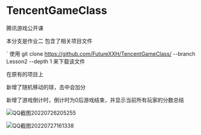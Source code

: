 # TencentGameClass
腾讯游戏公开课

本分支是作业二  包含了相关项目文件



` 使用 git clone https://github.com/FutureXXH/TencentGameClass/ --branch Lesson2 --depth 1 来下载该文件


在原有的项目上

新增了随机移动的球，击中会加分

新增了游戏倒计时，倒计时为0后游戏结束，并显示当前所有玩家的分数总结

![QQ截图20220726205255](https://user-images.githubusercontent.com/60800578/181200212-0ac8c676-e349-497f-9af3-a9d6a5eb903b.png)



![QQ截图20220727161338](https://user-images.githubusercontent.com/60800578/181200223-0722ee72-075c-4ad5-9af6-ec782f6be233.png)


